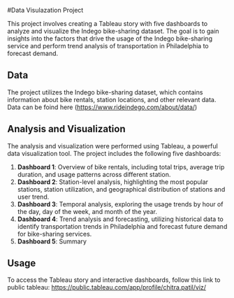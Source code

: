 
 #Data Visulazation Project

This project involves creating a Tableau story with five dashboards to analyze and visualize the Indego bike-sharing dataset. The goal is to gain insights into the factors that drive the usage of the Indego bike-sharing service and perform trend analysis of transportation in Philadelphia to forecast demand.

## Data
The project utilizes the Indego bike-sharing dataset, which contains information about bike rentals, station locations, and other relevant data.
Data can be foind here (https://www.rideindego.com/about/data/)

## Analysis and Visualization
The analysis and visualization were performed using Tableau, a powerful data visualization tool. The project includes the following five dashboards:

1. **Dashboard 1**: Overview of bike rentals, including total trips, average trip duration, and usage patterns across different station.
2. **Dashboard 2**: Station-level analysis, highlighting the most popular stations, station utilization, and geographical distribution of stations and user trend.
3. **Dashboard 3**: Temporal analysis, exploring the usage trends by hour of the day, day of the week, and month of the year.
4. **Dashboard 4**: Trend analysis and forecasting, utilizing historical data to identify transportation trends in Philadelphia and forecast future demand for bike-sharing services.
5. **Dashboard 5**: Summary

## Usage
To access the Tableau story and interactive dashboards, follow this link to public tableau: https://public.tableau.com/app/profile/chitra.patil/viz/
